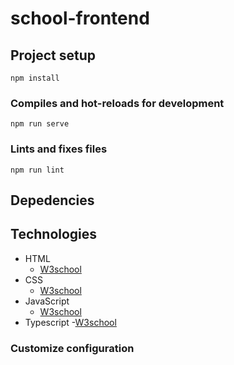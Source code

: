 # school-frontend

## Project setup

```
npm install
```

### Compiles and hot-reloads for development

```
npm run serve
```

### Lints and fixes files

```
npm run lint
```

## Depedencies

## Technologies
- HTML
  - [W3school](https://www.w3schools.com/html/default.asp)
- CSS
  - [W3school](https://www.w3schools.com/css/default.asp)
- JavaScript
  - [W3school](https://www.w3schools.com/js/default.asp)
- Typescript
  -[W3school](https://www.w3schools.com/typescript/default.asp)

### Customize configuration

